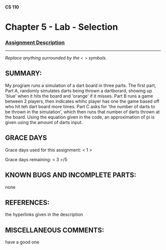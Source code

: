 #### CS 110
# Chapter 5 - Lab - Selection

### [Assignment Description](https://docs.google.com/document/d/1QfPsRfo1kZoQw4p0DhjxZskNfE0eLAV6Z6SgPSleDM4/edit?usp=sharing)

***

_Replace anything surrounded by the `< >` symbols._

## SUMMARY:
My program runs a simulation of a dart board in three parts. The first part, Part A, randomly simulates darts being thrown a dartborard, showing up 'blue' when it hits the board and 'orange' if it misses. Part B runs a game between 2 players, then indicates whihc player has one the game based off who hit teh dart board more times. Part C asks for 'the number of darts to be thrown in the simulation', which then runs that number of darts thrown at the board. Using the equation given in the code, an approximation of pi is given using the amount of darts input.  

## GRACE DAYS
Grace days used for this assignment: < 1 >

Grace days remaining: < 3 >/5

## KNOWN BUGS AND INCOMPLETE PARTS:
none

## REFERENCES:
the hyperlinks given in the description

## MISCELLANEOUS COMMENTS:
have a good one 
